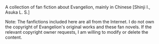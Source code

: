 A collection of fan fiction about Evangelion, mainly in Chinese [Shinji I., Asuka L. S.]

Note: The fanfictions included here are all from the Internet. I do not own the copyright of Evangelion's original works and these fan novels. If the relevant copyright owner requests, I am willing to modify or delete the content.